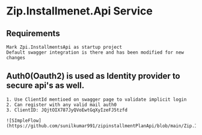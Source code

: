 # Zip.Installmenet.Api Service

## Requirements
```
Mark Zpi.InstallmentsApi as startup project
Default swagger integration is there and has been modified for new changes

```

## Auth0(Oauth2) is used as Identity provider to secure api's as well.
```
1. Use ClientId mentioed on swagger page to validate implicit login 
2. Can register with any valid mail auth0
3. ClientID: JQjtOIX787JyQVoEwtGqXyIzeFJ5tzfd

![SImpleFlow](https://github.com/sunilkumar991/zipinstallmentPlanApi/blob/main/Zip.InstallmentsService/Zip.InstallmentsApi/SImpleFlow.png)


```

